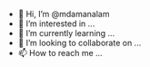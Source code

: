 - 👋 Hi, I’m @mdamanalam
- 👀 I’m interested in ...
- 🌱 I’m currently learning ...
- 💞️ I’m looking to collaborate on ...
- 📫 How to reach me ...

<!---
mdamanalam/mdamanalam is a ✨ special ✨ repository because its `README.md` (this file) appears on your GitHub profile.
You can click the Preview link to take a look at your changes.
--->
